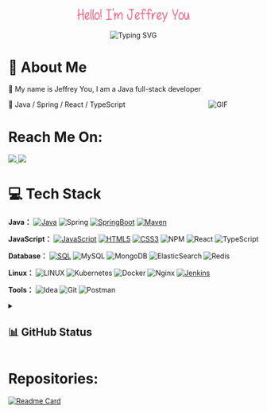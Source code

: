 <p align="center"><img width="45%" src="./assets/header.png" /></p>


<p align="center">
<img src="https://readme-typing-svg.demolab.com?font=Fira+Code&size=21&pause=1000&color=FF5779&background=FFFFFF00&center=true&width=435&lines=Stay+Hungry+Stay+Foolish;And+Never+Settle" alt="Typing SVG" />
</p>

# :dizzy: About Me

:rocket: My name is Jeffrey You, I am a Java full-stack developer <br/>

<img  align="right"  alt="GIF" src="https://media.giphy.com/media/Cmr1OMJ2FN0B2/giphy.gif" width="20%"/>

:volcano:  Java / Spring / React / TypeScript <br/>



# Reach Me On:

<a href="mailto:yqse521749@gmail.com">
<img height="30" src="https://img.shields.io/badge/JeffreyYou-c14438?style=for-the-badge&logo=gmail&logoColor=white">
</a> <a href="www.linkedin.com/in/jeffreyyou-540610103"><img height="30" src="https://img.shields.io/badge/-JeffreyYou-blue?style=for-the-badge&logo=Linkedin&logoColor=white"/>
</a>



# :computer: Tech Stack

**Java：**
[![Java](https://img.shields.io/badge/Java-orange?style=for-the-badge&logo=java&logoColor=white&link=https://github.com/BrodyYoung/springcloud)](https://github.com/BrodyYoung/springcloud)
![Spring](https://img.shields.io/badge/spring-%236DB33F.svg?style=for-the-badge&logo=spring&logoColor=white)
[![SpringBoot](https://img.shields.io/badge/-Springboot-black?style=for-the-badge&logo=springboot&link=https://github.com/BrodyYoung/springcloud)](https://github.com/BrodyYoung/springcloud)
[![Maven](https://img.shields.io/badge/Maven-C71A36?style=for-the-badge&logo=apache-maven&link=hhttps://github.com/BrodyYoung/springcloud)](https://github.com/BrodyYoung/springcloud)

**JavaScript：**
[![JavaScript](https://img.shields.io/badge/-JS-black?style=for-the-badge&logo=javascript&link=https://github.com/BrodyYoung/yunblog)](https://github.com/BrodyYoung/yunblog)
[![HTML5](https://img.shields.io/badge/-HTML5-E34F26?style=for-the-badge&logo=html5&logoColor=white&link=https://github.com/BrodyYoung/yunblog)](https://github.com/BrodyYoung/yunblog)
[![CSS3](https://img.shields.io/badge/-CSS3-1572B6?style=for-the-badge&logo=css3&link=https://github.com/BrodyYoung/yunblog)](https://github.com/BrodyYoung/yunblog)
![NPM](https://img.shields.io/badge/NPM-C71A36.svg?style=for-the-badge&logo=npm&logoColor=white)
![React](https://img.shields.io/badge/react-%2320232a.svg?style=for-the-badge&logo=react&logoColor=%2361DAFB)
![TypeScript](https://img.shields.io/badge/TypeScript-%2335495e.svg?style=for-the-badge&logo=TypeScript&logoColor=%2361DAFB)

**Database：**
[![SQL](https://img.shields.io/badge/-SQL-orange?style=for-the-badge&logo=sql&link=https://github.com/BrodyYoung/yunblog)](https://github.com/BrodyYoung/yunblog)
![MySQL](https://img.shields.io/badge/mysql-%2300f.svg?style=for-the-badge&logo=mysql&logoColor=white)
![MongoDB](https://img.shields.io/badge/MongoDB-%234ea94b.svg?style=for-the-badge&logo=mongodb&logoColor=white)
![ElasticSearch](https://img.shields.io/badge/-ElasticSearch-005571?style=for-the-badge&logo=elasticsearch)
![Redis](https://img.shields.io/badge/redis-%23DD0031.svg?style=for-the-badge&logo=redis&logoColor=white)

**Linux：**
![LINUX](https://img.shields.io/badge/Linux-FCC624?style=for-the-badge&logo=linux&logoColor=black)
![Kubernetes](https://img.shields.io/badge/kubernetes-%23326ce5.svg?style=for-the-badge&logo=kubernetes&logoColor=white)
![Docker](https://img.shields.io/badge/docker-%230db7ed.svg?style=for-the-badge&logo=docker&logoColor=white)
![Nginx](https://img.shields.io/badge/nginx-%23009639.svg?style=for-the-badge&logo=nginx&logoColor=white)
[![Jenkins](https://img.shields.io/badge/Jenkins-gray?style=for-the-badge&logo=jenkins&link=hhttps://github.com/BrodyYoung/springcloud)](https://github.com/BrodyYoung/springcloud)

**Tools：**
![Idea](https://img.shields.io/badge/Idea-black?style=for-the-badge&logo=idea&logoColor=white)
![Git](https://img.shields.io/badge/git-%23F05033.svg?style=for-the-badge&logo=git&logoColor=white)
![Postman](https://img.shields.io/badge/Postman-FF6C37?style=for-the-badge&logo=postman&logoColor=white)



<details>
    <summary><h2>📊 GitHub Status</h2></summary>
    <a href="https://https://github.com/JeffreyYou"><img src="https://github-readme-stats.vercel.app/api?username=jeffreyYou&hide=contribs&show_icons=true&theme=dracula"></a>

</details>

# Repositories:

[![Readme Card](https://github-readme-stats.vercel.app/api/pin/?username=JeffreyYou&repo=markdown_badge)](https://github.com/anuraghazra/github-readme-stats)

















<!--
**JeffreyYou/JeffreyYou** is a ✨ _special_ ✨ repository because its `README.md` (this file) appears on your GitHub profile.

Here are some ideas to get you started:

- 🔭 I’m currently working on ...
- 🌱 I’m currently learning ...
- 👯 I’m looking to collaborate on ...
- 🤔 I’m looking for help with ...
- 💬 Ask me about ...
- 📫 How to reach me: ...
- 😄 Pronouns: ...
- ⚡ Fun fact: ...
-->












